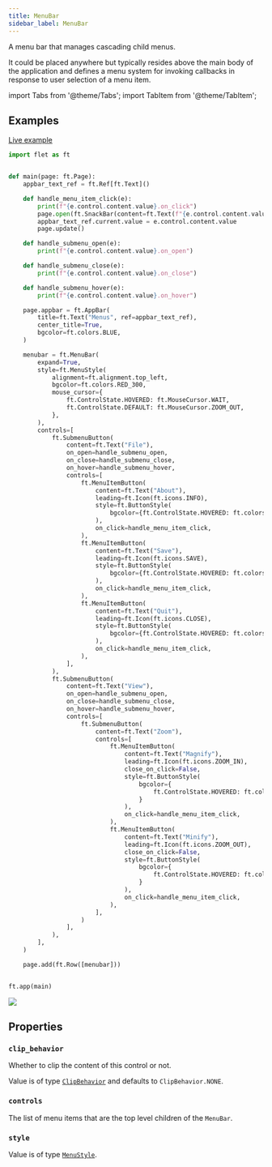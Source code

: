 ```yaml
---
title: MenuBar
sidebar_label: MenuBar
---
```


A menu bar that manages cascading child menus.

It could be placed anywhere but typically resides above the main body of the application and defines a menu system for invoking callbacks in response to user selection of a menu item.

import Tabs from '@theme/Tabs';
import TabItem from '@theme/TabItem';

## Examples

[Live example](https://flet-controls-gallery.fly.dev/navigation/menubar)

<Tabs groupId="language">
  <TabItem value="python" label="Python" default>

```python
import flet as ft


def main(page: ft.Page):
    appbar_text_ref = ft.Ref[ft.Text]()

    def handle_menu_item_click(e):
        print(f"{e.control.content.value}.on_click")
        page.open(ft.SnackBar(content=ft.Text(f"{e.control.content.value} was clicked!")))
        appbar_text_ref.current.value = e.control.content.value
        page.update()

    def handle_submenu_open(e):
        print(f"{e.control.content.value}.on_open")

    def handle_submenu_close(e):
        print(f"{e.control.content.value}.on_close")

    def handle_submenu_hover(e):
        print(f"{e.control.content.value}.on_hover")

    page.appbar = ft.AppBar(
        title=ft.Text("Menus", ref=appbar_text_ref),
        center_title=True,
        bgcolor=ft.colors.BLUE,
    )

    menubar = ft.MenuBar(
        expand=True,
        style=ft.MenuStyle(
            alignment=ft.alignment.top_left,
            bgcolor=ft.colors.RED_300,
            mouse_cursor={
                ft.ControlState.HOVERED: ft.MouseCursor.WAIT,
                ft.ControlState.DEFAULT: ft.MouseCursor.ZOOM_OUT,
            },
        ),
        controls=[
            ft.SubmenuButton(
                content=ft.Text("File"),
                on_open=handle_submenu_open,
                on_close=handle_submenu_close,
                on_hover=handle_submenu_hover,
                controls=[
                    ft.MenuItemButton(
                        content=ft.Text("About"),
                        leading=ft.Icon(ft.icons.INFO),
                        style=ft.ButtonStyle(
                            bgcolor={ft.ControlState.HOVERED: ft.colors.GREEN_100}
                        ),
                        on_click=handle_menu_item_click,
                    ),
                    ft.MenuItemButton(
                        content=ft.Text("Save"),
                        leading=ft.Icon(ft.icons.SAVE),
                        style=ft.ButtonStyle(
                            bgcolor={ft.ControlState.HOVERED: ft.colors.GREEN_100}
                        ),
                        on_click=handle_menu_item_click,
                    ),
                    ft.MenuItemButton(
                        content=ft.Text("Quit"),
                        leading=ft.Icon(ft.icons.CLOSE),
                        style=ft.ButtonStyle(
                            bgcolor={ft.ControlState.HOVERED: ft.colors.GREEN_100}
                        ),
                        on_click=handle_menu_item_click,
                    ),
                ],
            ),
            ft.SubmenuButton(
                content=ft.Text("View"),
                on_open=handle_submenu_open,
                on_close=handle_submenu_close,
                on_hover=handle_submenu_hover,
                controls=[
                    ft.SubmenuButton(
                        content=ft.Text("Zoom"),
                        controls=[
                            ft.MenuItemButton(
                                content=ft.Text("Magnify"),
                                leading=ft.Icon(ft.icons.ZOOM_IN),
                                close_on_click=False,
                                style=ft.ButtonStyle(
                                    bgcolor={
                                        ft.ControlState.HOVERED: ft.colors.PURPLE_200
                                    }
                                ),
                                on_click=handle_menu_item_click,
                            ),
                            ft.MenuItemButton(
                                content=ft.Text("Minify"),
                                leading=ft.Icon(ft.icons.ZOOM_OUT),
                                close_on_click=False,
                                style=ft.ButtonStyle(
                                    bgcolor={
                                        ft.ControlState.HOVERED: ft.colors.PURPLE_200
                                    }
                                ),
                                on_click=handle_menu_item_click,
                            ),
                        ],
                    )
                ],
            ),
        ],
    )

    page.add(ft.Row([menubar]))


ft.app(main)
```

  </TabItem>
</Tabs>

<img src="/img/docs/controls/menu-bar/menu-bar.gif" className="screenshot-40" />

## Properties

### `clip_behavior`

Whether to clip the content of this control or not.

Value is of type [`ClipBehavior`](/docs/reference/types/clipbehavior) and defaults to `ClipBehavior.NONE`.

### `controls`

The list of menu items that are the top level children of the `MenuBar`.

### `style`

Value is of type [`MenuStyle`](/docs/reference/types/menustyle). 
